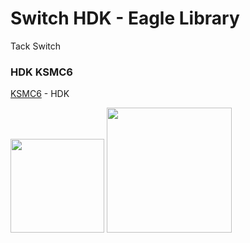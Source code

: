 Switch HDK - Eagle Library
===============

Tack Switch

### HDK KSMC6
[KSMC6](https://www.hdk.co.jp/japanese/prduct_j/prd0008_j.htm) - HDK

<img src="https://raw.githubusercontent.com/ohwada/Eagle-Library/master/docs/switch_hdk/hdk_ksmc6_sym.png" width="150" /> <img src="https://raw.githubusercontent.com/ohwada/Eagle-Library/master/docs/switch_hdk/hdk_ksmc6_pkg.png" width="200" />
